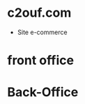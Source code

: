 # c2ouf.com
- Site e-commerce

# front office

























# Back-Office






























